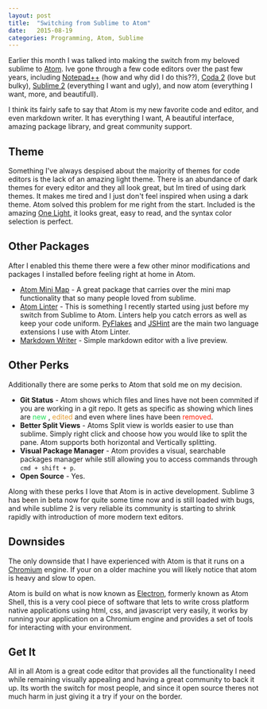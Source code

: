 ```yaml
---
layout: post
title:  "Switching from Sublime to Atom"
date:   2015-08-19
categories: Programming, Atom, Sublime
---
```

Earlier this month I was talked into making the switch from my beloved sublime to [Atom][atom]. Ive gone through a few code editors over the past few years, including [Notepad++][notepad] (how and why did I do this??), [Coda 2][coda] (love but bulky), [Sublime 2][sublime] (everything I want and ugly), and now atom (everything I want, more, and beautifull).

I think its fairly safe to say that Atom is my new favorite code and editor, and even markdown writer. It has everything I want, A beautiful interface, amazing package library, and great community support.

## Theme

Something I've always despised about the majority of themes for code editors is the lack of an amazing light theme. There is an abundance of dark themes for every editor and they all look great, but Im tired of using dark themes. It makes me tired and I just don't feel inspired when using a dark theme. Atom solved this problem for me right from the start. Included is the amazing [One Light][atom-light], it looks great, easy to read, and the syntax color selection is perfect.

## Other Packages

After I enabled this theme there were a few other minor modifications and packages I installed before feeling right at home in Atom.

- [Atom Mini Map][atom-mini-map] - A great package that carries over the mini map functionality that so many people loved from sublime.
- [Atom Linter][atom-linter] - This is something I recently started using just before my switch from Sublime to Atom. Linters help you catch errors as well as keep your code uniform. [PyFlakes][pyflake] and [JSHint][jshint] are the main two language extensions I use with Atom Linter.
- [Markdown Writer][markdown] - Simple markdown editor with a live preview.

## Other Perks
Additionally there are some perks to Atom that sold me on my decision.

- **Git Status** - Atom shows which files and lines have not been commited if you are working in a git repo. It gets as specific as showing which lines are <font color="#1cdf53"> new </font>, <font color="#e39d34"> edited</font> and even where lines have been <font color="#ff1700">removed</font>.
- **Better Split Views** - Atoms Split view is worlds easier to use than sublime. Simply right click and choose how you would like to split the pane. Atom supports both horizontal and Vertically splitting.
- **Visual Package Manager** - Atom provides a visual, searchable packages manager while still allowing you to access commands through ```cmd + shift + p```.
- **Open Source** - Yes.

Along with these perks I love that Atom is in active development. Sublime 3 has been in beta now for quite some time now and is still loaded with bugs, and while sublime 2 is very reliable its community is starting to shrink rapidly with introduction of more modern text editors.

## Downsides
The only downside that I have experienced with Atom is that it runs on a [Chromium][chromium] engine. If your on a older machine you will likely notice that atom is heavy and slow to open.

Atom is build on what is now known as [Electron][electron], formerly known as Atom Shell, this is a very cool piece of software that lets to write cross platform native applications using html, css, and javascript very easily, it works by running your application on a Chromium engine and provides a set of tools for interacting with your environment.  

## Get It
All in all Atom is a great code editor that provides all the functionality I need while remaining visually appealing and having a great community to back it up. Its worth the switch for most people, and since it open source theres not much harm in just giving it a try if your on the border.


[atom]:      http://jekyllrb.io
[notepad]: https://notepad-plus-plus.org/
[coda]: https://www.panic.com/coda/
[sublime]: http://www.sublimetext.com/
[electron]: https://github.com/atom/electron
[chromium]: http://www.chromium.org/
[atom-light]: https://github.com/atom/one-light-ui
[atom-mini-map]: https://atom.io/packages/minimap
[atom-linter]: https://atom.io/packages/linter
[pyflake]: https://github.com/AtomLinter/linter-pyflakes
[jshint]: https://atom.io/packages/linter-jshint
[markdown]: https://atom.io/packages/markdown-writer
